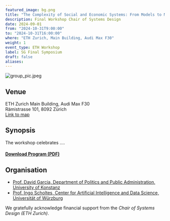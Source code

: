 ```yaml
---
featured_image: bg.png
title: "The Complexity of Social and Economic Systems: From Models to Measures" 
description: Final Workshop Chair of Systems Design 
date: 2024-09-01
from: "2024-10-31T9:00:00"
to: "2024-10-31T16:00:00"
where: "ETH Zurich, Main Building, Audi Max F30"
weight: 1
event_type: ETH Workshop
label: SG Final Symposium
draft: false
aliases:
---
```


![group_pic.jpeg](group_pic.jpeg)

## Venue

ETH Zurich Main Building, Audi Max F30 <br>
Rämistrasse 101, 8092 Zürich</br>
[Link to map](https://maps.app.goo.gl/XXX)


## Synopsis


The workshop celebrates .... 


#### [Download Program  (PDF)](SG-Workshop.pdf)


## Organisation

- [Prof. David Garcia, Department of Politics and Public Administration, University of Konstanz](https://dgarcia.eu/curriculum-vitae/)
- [Prof. Ingo Scholtes,  Center for Artificial Intelligence
  and Data Science, Universität of Würzburg](https://www.ingoscholtes.net/)


We gratefully acknowledge 
financial support from the *Chair of Systems Design (ETH Zurich)*.
